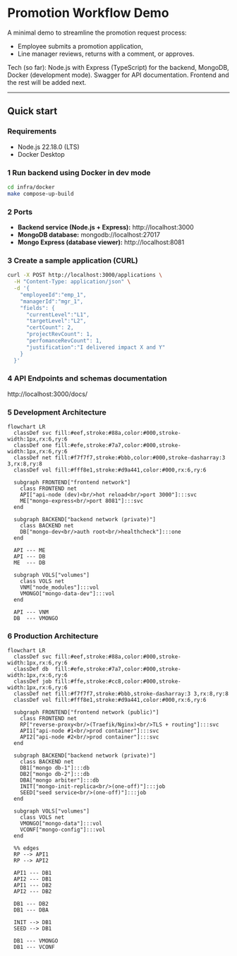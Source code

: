 # Promotion Workflow Demo

A minimal demo to streamline the promotion request process:

- Employee submits a promotion application,
- Line manager reviews, returns with a comment, or approves.

Tech (so far): Node.js with Express (TypeScript) for the backend, MongoDB, Docker (development mode). Swagger for API documentation.
Frontend and the rest will be added next.

---

## Quick start

### Requirements

- Node.js 22.18.0 (LTS)
- Docker Desktop

### 1 Run backend using Docker in dev mode

```bash
cd infra/docker
make compose-up-build
```

### 2 Ports

- **Backend service (Node.js + Express):** http://localhost:3000
- **MongoDB database:** mongodb://localhost:27017
- **Mongo Express (database viewer):** http://localhost:8081

### 3 Create a sample application (CURL)

```bash
curl -X POST http://localhost:3000/applications \
  -H "Content-Type: application/json" \
  -d '{
    "employeeId":"emp_1",
    "managerId":"mgr_1",
    "fields": {
      "currentLevel":"L1",
      "targetLevel":"L2",
      "certCount": 2,
      "projectRevCount": 1,
      "perfomanceRevCount": 1,
      "justification":"I delivered impact X and Y"
    }
  }'
```

### 4 API Endpoints and schemas documentation

http://localhost:3000/docs/

### 5 Development Architecture

```mermaid
flowchart LR
  classDef svc fill:#eef,stroke:#88a,color:#000,stroke-width:1px,rx:6,ry:6
  classDef one fill:#efe,stroke:#7a7,color:#000,stroke-width:1px,rx:6,ry:6
  classDef net fill:#f7f7f7,stroke:#bbb,color:#000,stroke-dasharray:3 3,rx:8,ry:8
  classDef vol fill:#fff8e1,stroke:#d9a441,color:#000,rx:6,ry:6

  subgraph FRONTEND["frontend network"]
    class FRONTEND net
    API["api-node (dev)<br/>hot reload<br/>port 3000"]:::svc
    ME["mongo-express<br/>port 8081"]:::svc
  end

  subgraph BACKEND["backend network (private)"]
    class BACKEND net
    DB["mongo-dev<br/>auth root<br/>healthcheck"]:::one
  end

  API --- ME
  API --- DB
  ME  --- DB

  subgraph VOLS["volumes"]
    class VOLS net
    VNM["node_modules"]:::vol
    VMONGO["mongo-data-dev"]:::vol
  end

  API --- VNM
  DB  --- VMONGO
```

### 6 Production Architecture

```mermaid
flowchart LR
  classDef svc fill:#eef,stroke:#88a,color:#000,stroke-width:1px,rx:6,ry:6
  classDef db  fill:#efe,stroke:#7a7,color:#000,stroke-width:1px,rx:6,ry:6
  classDef job fill:#ffe,stroke:#cc8,color:#000,stroke-width:1px,rx:6,ry:6
  classDef net fill:#f7f7f7,stroke:#bbb,stroke-dasharray:3 3,rx:8,ry:8
  classDef vol fill:#fff8e1,stroke:#d9a441,color:#000,rx:6,ry:6

  subgraph FRONTEND["frontend network (public)"]
    class FRONTEND net
    RP["reverse-proxy<br/>(Traefik/Nginx)<br/>TLS + routing"]:::svc
    API1["api-node #1<br/>prod container"]:::svc
    API2["api-node #2<br/>prod container"]:::svc
  end

  subgraph BACKEND["backend network (private)"]
    class BACKEND net
    DB1["mongo db-1"]:::db
    DB2["mongo db-2"]:::db
    DBA["mongo arbiter"]:::db
    INIT["mongo-init-replica<br/>(one-off)"]:::job
    SEED["seed service<br/>(one-off)"]:::job
  end

  subgraph VOLS["volumes"]
    class VOLS net
    VMONGO["mongo-data"]:::vol
    VCONF["mongo-config"]:::vol
  end

  %% edges
  RP --> API1
  RP --> API2

  API1 --- DB1
  API2 --- DB1
  API1 --- DB2
  API2 --- DB2

  DB1 --- DB2
  DB1 --- DBA

  INIT --> DB1
  SEED --> DB1

  DB1 --- VMONGO
  DB1 --- VCONF

```
